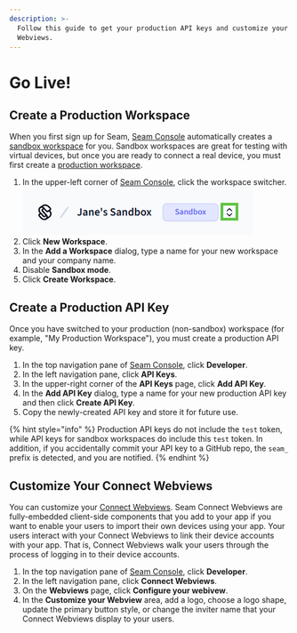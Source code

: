 ```yaml
---
description: >-
  Follow this guide to get your production API keys and customize your Connect
  Webviews.
---
```


# Go Live!

## Create a Production Workspace

When you first sign up for Seam, [Seam Console](core-concepts/seam-console/) automatically creates a [sandbox workspace](core-concepts/workspaces/#sandbox-workspaces) for you. Sandbox workspaces are great for testing with virtual devices, but once you are ready to connect a real device, you must first create a [production workspace](core-concepts/workspaces/#production-workspaces).

1. In the upper-left corner of [Seam Console](https://console.seam.co/), click the workspace switcher.![Use the Seam Console workspace switcher to switch between workspaces and create new workspaces.](.gitbook/assets/workspace-switcher.png)
2. Click **New Workspace**.
3. In the **Add a Workspace** dialog, type a name for your new workspace and your company name.
4. Disable **Sandbox mode**.
5. Click **Create Workspace**.

## Create a Production API Key

Once you have switched to your production (non-sandbox) workspace (for example, "My Production Workspace"), you must create a production API key.

1. In the top navigation pane of [Seam Console](https://console.seam.co/), click **Developer**.
2. In the left navigation pane, click **API Keys**.
3. In the upper-right corner of the **API Keys** page, click **Add API Key**.
4. In the **Add API Key** dialog, type a name for your new production API key and then click **Create API Key**.
5. Copy the newly-created API key and store it for future use.

{% hint style="info" %}
Production API keys do not include the `test` token, while API keys for sandbox workspaces do include this `test` token. In addition, if you accidentally commit your API key to a GitHub repo, the `seam_` prefix is detected, and you are notified.
{% endhint %}

## Customize Your Connect Webviews

You can customize your [Connect Webviews](core-concepts/connect-webviews/). Seam Connect Webviews are fully-embedded client-side components that you add to your app if you want to enable your users to import their own devices using your app. Your users interact with your Connect Webviews to link their device accounts with your app. That is, Connect Webviews walk your users through the process of logging in to their device accounts.

1. In the top navigation pane of [Seam Console](https://console.seam.co/), click **Developer**.
2. In the left navigation pane, click **Connect Webviews**.
3. On the **Webviews** page, click **Configure your webivew**.
4. In the **Customize your Webview** area, add a logo, choose a logo shape, update the primary button style, or change the inviter name that your Connect Webviews display to your users.
